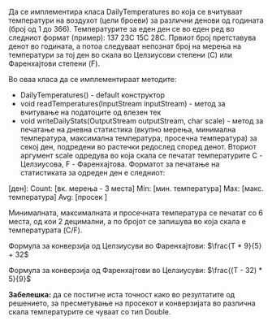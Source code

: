 Да се имплементира класа DailyTemperatures во која се вчитуваат температури на воздухот (цели броеви) за различни денови од годината (број од 1 до 366). Температурите за еден ден се во еден ред во следниот формат (пример): 137 23C 15C 28C. Првиот број претставува денот во годината, а потоа следуваат непознат број на мерења на температури за тој ден во скала во Целзиусови степени (C) или Фаренхајтови степени (F).

Во оваа класа да се имплементираат методите:

* DailyTemperatures() - default конструктор
* void readTemperatures(InputStream inputStream) - метод за вчитување на податоците од влезен тек
* void writeDailyStats(OutputStream outputStream, char scale) - метод за печатање на дневна статистика (вкупно мерења, минимална температура, максимална температура, просечна температура) за секој ден, подредени во растечки редослед според денот. Вториот аргумент scale одредува во која скала се печатат температурите C - Целзиусова, F - Фаренхајтова. Форматот за печатање на статистиката за одреден ден е следниот:

[ден]: Count: [вк. мерења - 3 места] Min: [мин. температура] Max: [макс. температура] Avg: [просек ]

Минималната, максималната и просечната температура се печатат со 6 места, од кои 2 децимални, а по бројот се запишува во која скала е температурата (C/F).

Формула за конверзија од Целзиусуви во Фаренхајтови: $\frac{T * 9}{5} + 32$

Формула за конверзија од Фаренхајтови во Целзиусуви: $\frac{(T - 32) * 5}{9}$

**Забелешка:** да се постигне иста точност како во резултатите од решението, за пресметување на просекот и конверзијата во различна скала температурите се чуваат со тип Double.